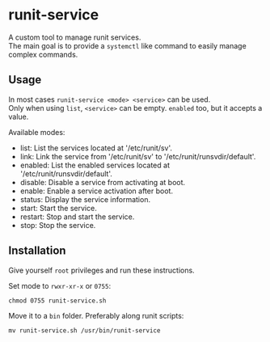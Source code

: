 runit-service
=============

A custom tool to manage runit services.<br>
The main goal is to provide a `systemctl` like command to easily manage complex commands.

Usage
-----

In most cases `runit-service <mode> <service>` can be used.<br>
Only when using `list`, `<service>` can be empty. `enabled` too, but it accepts a value.

Available modes:

- list: List the services located at '/etc/runit/sv'.
- link: Link the service from '/etc/runit/sv' to '/etc/runit/runsvdir/default'.
- enabled: List the enabled services located at '/etc/runit/runsvdir/default'.
- disable: Disable a service from activating at boot.
- enable: Enable a service activation after boot.
- status: Display the service information.
- start: Start the service.
- restart: Stop and start the service.
- stop: Stop the service.

Installation
------------

Give yourself `root` privileges and run these instructions.

Set mode to `rwxr-xr-x` or `0755`:
```shell
chmod 0755 runit-service.sh
```

Move it to a `bin` folder. Preferably along runit scripts:
```shell
mv runit-service.sh /usr/bin/runit-service
```

